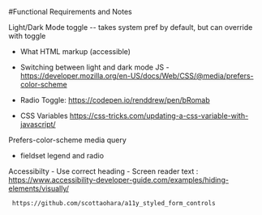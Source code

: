 #Functional Requirements and Notes

Light/Dark Mode toggle -- takes system pref by default, but can override with toggle 

- What HTML markup (accessible)

- Switching between light and dark mode JS - https://developer.mozilla.org/en-US/docs/Web/CSS/@media/prefers-color-scheme

- Radio Toggle: https://codepen.io/renddrew/pen/bRomab

- CSS Variables https://css-tricks.com/updating-a-css-variable-with-javascript/

Prefers-color-scheme media query

- fieldset legend and radio 

Accessibilty
     - Use correct heading 
     - Screen reader text : https://www.accessibility-developer-guide.com/examples/hiding-elements/visually/





     https://github.com/scottaohara/a11y_styled_form_controls